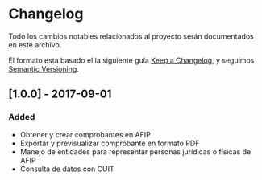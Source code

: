 # Changelog
Todo los cambios notables relacionados al proyecto serán documentados en este archivo. 

El formato esta basado el la siguiente guía [Keep a Changelog](https://keepachangelog.com/en/1.0.0/),
y seguimos [Semantic Versioning](https://semver.org/spec/v2.0.0.html).

## [1.0.0] - 2017-09-01
### Added
- Obtener y crear comprobantes en AFIP
- Exportar y previsualizar comprobante en formato PDF
- Manejo de entidades para representar personas jurídicas o físicas de AFIP
- Consulta de datos con CUIT

